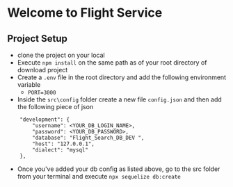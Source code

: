 # Welcome to Flight Service 

## Project Setup
- clone the project on your local
- Execute `npm install` on the same path as of your root directory of download project
- Create a `.env` file in the root directory and add the following environment variable
   - `PORT=3000`
- Inside the `src\config` folder create a new file `config.json` and then add the following piece of json

```
    "development": {
        "username": <YOUR_DB_LOGIN_NAME>,
        "password": <YOUR_DB_PASSWORD>,
        "database": "Flight_Search_DB_DEV ",
        "host": "127.0.0.1",
        "dialect": "mysql"
    },

```
- Once you've added your db config as listed above, go to the src folder from your terminal and execute `npx sequelize db:create`